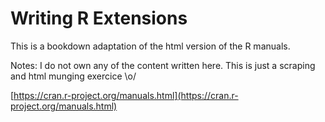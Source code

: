 # Writing R Extensions 

This is a bookdown adaptation of the html version of the R manuals. 

Notes: I do not own any of the content written here. This is just a scraping and html munging exercice \o/

[https://cran.r-project.org/manuals.html](https://cran.r-project.org/manuals.html)

